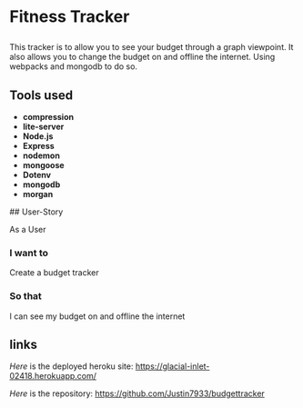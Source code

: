 # Fitness Tracker<p>
This tracker is to allow you to see your budget through a graph viewpoint. It also allows you to change the budget on and offline the internet. Using webpacks and mongodb to do so.<p>
## Tools used 
  <ul>
    <li><strong>compression</strong></li>
    <li><strong>lite-server</strong></li>
    <li><strong>Node.js</strong></li>
    <li><strong>Express</strong></li>
    <li><strong>nodemon</strong></li>
    <li><strong>mongoose</strong></li>
    <li><strong>Dotenv</strong></li>
    <li><strong>mongodb</strong></li>
    <li><strong>morgan</strong></li>
</ul><p>
## User-Story <p>
As a User

### I want to
  Create a budget tracker

### So that 
I can see my budget on and offline the internet

## links 
*Here* is the deployed heroku site: https://glacial-inlet-02418.herokuapp.com/<p>
*Here* is the repository: https://github.com/Justin7933/budgettracker<p>
